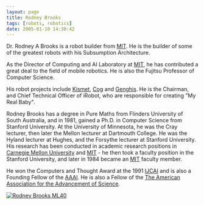 ```yaml
---
layout: page
title: Rodney Brooks
tags: [robots, robotics]
date: 2005-01-10 14:30:42
---
```

Dr. Rodney A Brooks is a robot builder from [MIT](/wiki/mit.html "Massachusetts Institute of Technology"). He is the builder of some of the greatest robots with his Subsumption Architecture.

As the Director of Computing and AI Laboratory at [MIT](/wiki/mit.html "Massachusetts Institute of Technology"), he has contributed a great deal to the field of mobile robotics. He is also the Fujitsu Professor of Computer Science.

His robot projects include [Kismet](/wiki/kismet.html "Kismet"), [Cog](/wiki/cog.html "A robotic model of human form and behaviour") and [Genghis](/wiki/genghis.html). He is the Chairman, and Chief Technical Officer of iRobot, who are responsible for creating "My Real Baby".

Rodney Brooks has a degree in Pure Maths from Flinders University of South Australia, and in 1981, gained a Ph.D. in Computer Science from Stanford University. At the University of Minnesota, he was the Cray lecturer, then later the Mellon lecturer at Dartmouth College. He was the Hyland lecturer at Hughes, and the Forsythe lecturer at Stanford University. His research has been conducted in academic research positions in [Carnegie Mellon University](/wiki/carnegie_mellon_university.html "An institution involved in Robotics, Technology and Science") and [MIT](/wiki/mit.html "Massachusetts Institute of Technology") - he then took a faculty position in the Stanford University, and later in 1984 became an [MIT](/wiki/mit.html "Massachusetts Institute of Technology") faculty member.

He won the Computers and Thought Award at the 1991 [IJCAI](/wiki/ijcai.html "International Joint Conference on Artificial Intelligence") and is also a Founding Fellow of the [AAAI](/wiki/aaai.html "American Association for Artificial Intelligence"). He is also a Fellow of the [The American Association for the Advancement of Science](https://en.wikipedia.org/wiki/American_Association_for_the_Advancement_of_Science).

[![Rodney Brooks ML40](https://upload.wikimedia.org/wikipedia/commons/b/b9/Rodney_Brooks_ML40.jpg)](https://commons.wikimedia.org/wiki/File:Rodney_Brooks_ML40.jpg "Science History Institute / CC BY-SA (https://creativecommons.org/licenses/by-sa/3.0)")
